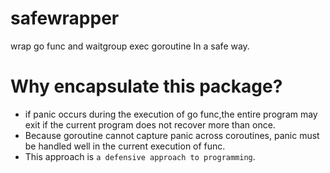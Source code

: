 # safewrapper
wrap go func and waitgroup exec goroutine In a safe way.
# Why encapsulate this package? 
- if panic occurs during the execution of go func,the entire program may exit if the current program does not recover more than once.
- Because goroutine cannot capture panic across coroutines, panic must be handled well in the current execution of func.
- This approach is `a defensive approach to programming`.
